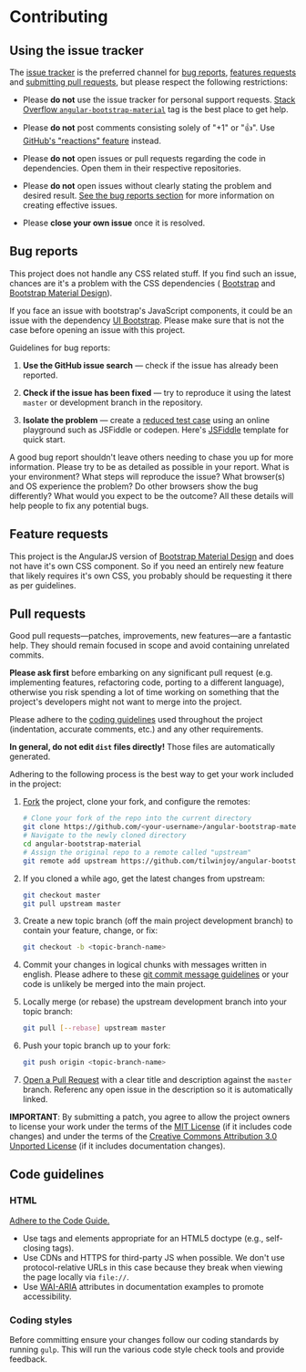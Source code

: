 # Contributing



## Using the issue tracker

The [issue tracker](https://github.com/FezVrasta/bootstrap-material-design/issues) is the preferred channel for [bug reports](#bug-reports), [features requests](#feature-requests) and [submitting pull requests](#pull-requests), but please respect the following restrictions:

* Please **do not** use the issue tracker for personal support requests. [Stack Overflow `angular-bootstrap-material`](https://stackoverflow.com/questions/tagged/angular-material-design) tag is the best place to get help.
  
* Please **do not** post comments consisting solely of "+1" or ":thumbsup:". Use [GitHub's "reactions" feature](https://github.com/blog/2119-add-reactions-to-pull-requests-issues-and-comments)  instead.

* Please **do not** open issues or pull requests regarding the code in dependencies. Open them in their respective repositories.
  
* Please **do not** open issues without clearly stating the problem and desired result. [See the bug reports section](#bug-reports) for more information on creating effective issues.

* Please **close your own issue** once it is resolved.


## Bug reports

This project does not handle any CSS related stuff. If you find such an issue, chances are it's a problem with the CSS dependencies ( [Bootstrap](http://getbootstrap.com") and [Bootstrap Material Design](http://fezvrasta.github.io/bootstrap-material-design/)).

If you face an issue with bootstrap's JavaScript components, it could be an issue with the dependency [UI Bootstrap](https://angular-ui.github.io/bootstrap/). Please make sure that is not the case before opening an issue with this project.


Guidelines for bug reports:

1. **Use the GitHub issue search** &mdash; check if the issue has already been reported.

2. **Check if the issue has been fixed** &mdash; try to reproduce it using the latest `master` or development branch in the repository.

3. **Isolate the problem** &mdash; create a [reduced test case](https://css-tricks.com/reduced-test-cases/) using an online playground such as JSFiddle or codepen. Here's [JSFiddle](https://jsfiddle.net/74stf4pc/) template for quick start.


A good bug report shouldn't leave others needing to chase you up for more information. Please try to be as detailed as possible in your report. What is your environment? What steps will reproduce the issue? What browser(s) and OS experience the problem? Do other browsers show the bug differently? What would you expect to be the outcome? All these details will help people to fix any potential bugs.


## Feature requests

This project is the AngularJS version of [Bootstrap Material Design](http://fezvrasta.github.io/bootstrap-material-design/) and does not have it's own CSS component. So if you need an entirely new feature that likely requires it's own CSS, you probably should be requesting it there as per guidelines.



## Pull requests
Good pull requests—patches, improvements, new features—are a fantastic help. They should remain focused in scope and avoid containing unrelated commits.

**Please ask first** before embarking on any significant pull request (e.g. implementing features, refactoring code, porting to a different language), otherwise you risk spending a lot of time working on something that the project's developers might not want to merge into the project.

Please adhere to the [coding guidelines](#code-guidelines) used throughout the project (indentation, accurate comments, etc.) and any other requirements.

**In general, do not edit `dist` files directly!** Those files are automatically generated. 

Adhering to the following process is the best way to get your work included in the project:

1. [Fork](https://help.github.com/fork-a-repo/) the project, clone your fork,
   and configure the remotes:

   ```bash
   # Clone your fork of the repo into the current directory
   git clone https://github.com/<your-username>/angular-bootstrap-material.git
   # Navigate to the newly cloned directory
   cd angular-bootstrap-material
   # Assign the original repo to a remote called "upstream"
   git remote add upstream https://github.com/tilwinjoy/angular-bootstrap-material.git
   ```

2. If you cloned a while ago, get the latest changes from upstream:

   ```bash
   git checkout master
   git pull upstream master
   ```

3. Create a new topic branch (off the main project development branch) to contain your feature, change, or fix:

   ```bash
   git checkout -b <topic-branch-name>
   ```

4. Commit your changes in logical chunks with messages written in english. Please adhere to these [git commit message guidelines](http://tbaggery.com/2008/04/19/a-note-about-git-commit-messages.html) or your code is unlikely be merged into the main project.

5. Locally merge (or rebase) the upstream development branch into your topic branch:

   ```bash
   git pull [--rebase] upstream master
   ```

6. Push your topic branch up to your fork:

   ```bash
   git push origin <topic-branch-name>
   ```

7. [Open a Pull Request](https://help.github.com/articles/using-pull-requests/) with a clear title and description against the `master` branch.  Referenc any open issue in the description so it is automatically linked.

**IMPORTANT**: By submitting a patch, you agree to allow the project owners to license your work under the terms of the [MIT License](LICENSE) (if it includes code changes) and under the terms of the [Creative Commons Attribution 3.0 Unported License](docs/LICENSE) (if it includes documentation changes).


## Code guidelines

### HTML
[Adhere to the Code Guide.](http://codeguide.co/#html)

- Use tags and elements appropriate for an HTML5 doctype (e.g., self-closing tags).
- Use CDNs and HTTPS for third-party JS when possible. We don't use protocol-relative URLs in this case because they break when viewing the page locally via `file://`.
- Use [WAI-ARIA](https://developer.mozilla.org/en-US/docs/Web/Accessibility/ARIA) attributes in documentation examples to promote accessibility.

### Coding styles
Before committing ensure your changes follow our coding standards by running `gulp`.  This will run the various code style check tools and provide feedback.
